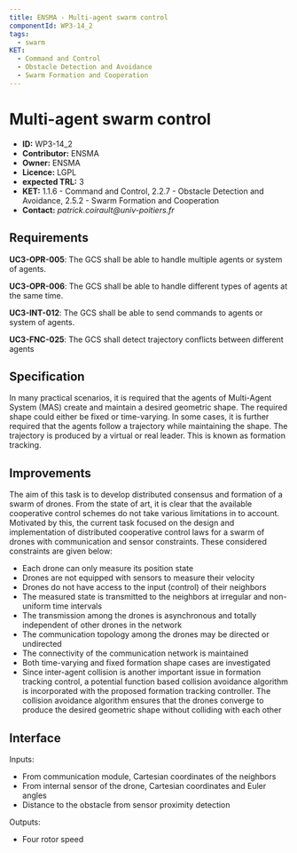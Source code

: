 ```yaml
---
title: ENSMA - Multi-agent swarm control
componentId: WP3-14_2
tags:
  - swarm
KET: 
  - Command and Control
  - Obstacle Detection and Avoidance
  - Swarm Formation and Cooperation
---
```


# Multi-agent swarm control

- __ID:__ WP3-14_2
- __Contributor:__ ENSMA
- __Owner:__ ENSMA
- __Licence:__ LGPL
- __expected TRL:__ 3
- __KET:__ 1.1.6 - Command and Control, 2.2.7 - Obstacle Detection and Avoidance, 2.5.2 - Swarm Formation and Cooperation
- __Contact:__ _patrick.coirault@univ-poitiers.fr_


## Requirements

__UC3-OPR-005__: The GCS shall be able to handle multiple agents or system of agents.

__UC3-OPR-006__: The GCS shall be able to handle different types of agents at the same time.

__UC3-INT-012__: The GCS shall be able to send commands to agents or system of agents.

__UC3-FNC-025__: The GCS shall detect trajectory conflicts between different agents


## Specification

In many practical scenarios, it is required that the agents of Multi-Agent System (MAS) create and maintain a desired geometric shape. The required shape could either be fixed or time-varying. In some cases, it is further required that the agents follow a trajectory while maintaining the shape. The trajectory is produced by a virtual or real leader. This is known as formation tracking.

## Improvements

The aim of this task is to develop distributed consensus and formation of a swarm of drones. From the state of art, it is clear that the available cooperative control schemes do not take various limitations in to account. Motivated by this, the current task focused on the design and implementation of distributed cooperative control laws for a swarm of drones with communication and sensor constraints. These considered constraints are given below:

-	Each drone can only measure its position state
-	Drones are not equipped with sensors to measure their velocity
-	Drones do not have access to the input (control) of their neighbors
-	The measured state is transmitted to the neighbors at irregular and non-uniform time intervals
-	The transmission among the drones is asynchronous and totally independent of other drones in the network
-	The communication topology among the drones may be directed or undirected 
-	The connectivity of the communication network is maintained
-	Both time-varying and fixed formation shape cases are investigated
-	Since inter-agent collision is another important issue in formation tracking control, a potential function based collision avoidance algorithm is incorporated with the proposed formation tracking controller. The collision avoidance algorithm ensures that the drones converge to produce the desired geometric shape without colliding with each other

## Interface

Inputs: 
-	From communication module, Cartesian coordinates of the neighbors 
-	From internal sensor of the drone, Cartesian coordinates and Euler angles
-	Distance to the obstacle from sensor proximity detection

Outputs:
-	Four rotor speed

